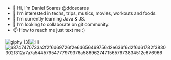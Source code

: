 - 👋 Hi, I’m Daniel Soares @ddosoares
- 👀 I’m interested in techs, trips, musics, movies, workouts and foods.
- 🌱 I’m currently learning Java & JS.
- 💞️ I’m looking to collaborate on git community.
- 📫 How to reach me just text me :)

![giphy (3)](https://user-images.githubusercontent.com/39420363/184658415-36247682-81b9-4348-ad1e-adfc7d42cce6.gif)![Hi](https://user-images.githubusercontent.com/39420363/184657864-def88a2d-2afc-4a88-93f8-9999055f0ee7.gif)![68747470733a2f2f6d69726f2e6d656469756d2e636f6d2f6d61782f3830302f312a7a7a54457954777979376a58696274715657673834512e676966](https://user-images.githubusercontent.com/39420363/184655038-de55b443-db46-42fe-9c11-0981038e4c0a.gif)

<!---
ddosoares/ddosoares is a ✨ special ✨ repository because its `README.md` (this file) appears on your GitHub profile.
You can click the Preview link to take a look at your changes.
--->



